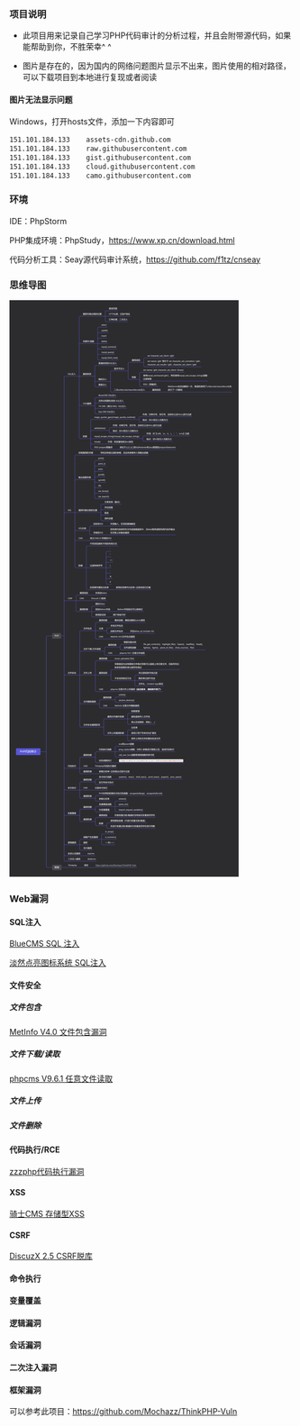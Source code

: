 ### 项目说明

- 此项目用来记录自己学习PHP代码审计的分析过程，并且会附带源代码，如果能帮助到你，不胜荣幸^ ^

- 图片是存在的，因为国内的网络问题图片显示不出来，图片使用的相对路径，可以下载项目到本地进行复现或者阅读

  

#### 图片无法显示问题

Windows，打开hosts文件，添加一下内容即可

```cmf
151.101.184.133    assets-cdn.github.com
151.101.184.133    raw.githubusercontent.com
151.101.184.133    gist.githubusercontent.com
151.101.184.133    cloud.githubusercontent.com
151.101.184.133    camo.githubusercontent.com
```





### 环境

IDE：PhpStorm

PHP集成环境：PhpStudy，https://www.xp.cn/download.html

代码分析工具：Seay源代码审计系统，https://github.com/f1tz/cnseay



### 思维导图

<img src="./img/1.png">



### Web漏洞

#### SQL注入

[BlueCMS SQL 注入](https://github.com/M0untainShley/PHP_CodeAudit/blob/master/1_SQL%20Injection/1_Bluecms/Bluecms%20SQL%E6%B3%A8%E5%85%A5%E6%BC%8F%E6%B4%9E.md)



[淡然点亮图标系统 SQL注入](https://github.com/M0untainShley/PHP_CodeAudit/blob/master/1_SQL%20Injection/2_sqqyw/%E6%B7%A1%E7%84%B6%E7%82%B9%E4%BA%AE%E5%9B%BE%E6%A0%87%E7%B3%BB%E7%BB%9F%20SQL%E6%B3%A8%E5%85%A5.md)



#### 文件安全

##### 文件包含

[MetInfo V4.0 文件包含漏洞](https://github.com/M0untainShley/PHP_CodeAudit/blob/master/2_File%20Security/1_%E6%96%87%E4%BB%B6%E5%8C%85%E5%90%AB/MetInfoV4.0%E6%96%87%E4%BB%B6%E5%8C%85%E5%90%AB%E6%BC%8F%E6%B4%9E/MetInfoV4.0%E6%96%87%E4%BB%B6%E5%8C%85%E5%90%AB%E6%BC%8F%E6%B4%9E.md)



##### 文件下载/读取

[phpcms V9.6.1 任意文件读取](https://github.com/M0untainShley/PHP_CodeAudit/blob/master/2_File%20Security/2_%E6%96%87%E4%BB%B6%E4%B8%8B%E8%BD%BD%26%E8%AF%BB%E5%8F%96/phpcmsV9.6.1%E4%BB%BB%E6%84%8F%E6%96%87%E4%BB%B6%E8%AF%BB%E5%8F%96/phpcms9.6.1%E4%BB%BB%E6%84%8F%E6%96%87%E4%BB%B6%E8%AF%BB%E5%8F%96%E6%BC%8F%E6%B4%9E.md)



##### 文件上传



##### 文件删除



#### 代码执行/RCE

[zzzphp代码执行漏洞](https://github.com/M0untainShley/PHP_CodeAudit/blob/master/3_RCE/1_zzzphp/zzzphp%E4%BB%A3%E7%A0%81%E6%89%A7%E8%A1%8C%E6%BC%8F%E6%B4%9E.md)



#### XSS

[骑士CMS 存储型XSS](https://github.com/M0untainShley/PHP_CodeAudit/blob/master/4_XSS/1_74CMS%20%E5%AD%98%E5%82%A8%E5%9E%8BXSS/74%EF%BC%88%E9%AA%91%E5%A3%AB%EF%BC%89CMS%20%E5%AD%98%E5%82%A8%E5%9E%8BXSS%E6%BC%8F%E6%B4%9E.md)



#### CSRF

[DiscuzX 2.5 CSRF脱库](https://github.com/M0untainShley/PHP_CodeAudit/blob/master/5_CSRF/1_DiscuzX2.5CSRF%E6%BC%8F%E6%B4%9E/DiscuzX_2.5_CSRF%E8%84%B1%E5%BA%93%E6%BC%8F%E6%B4%9E.md)



#### 命令执行



#### 变量覆盖



#### 逻辑漏洞



#### 会话漏洞



#### 二次注入漏洞



#### 框架漏洞

可以参考此项目：https://github.com/Mochazz/ThinkPHP-Vuln
